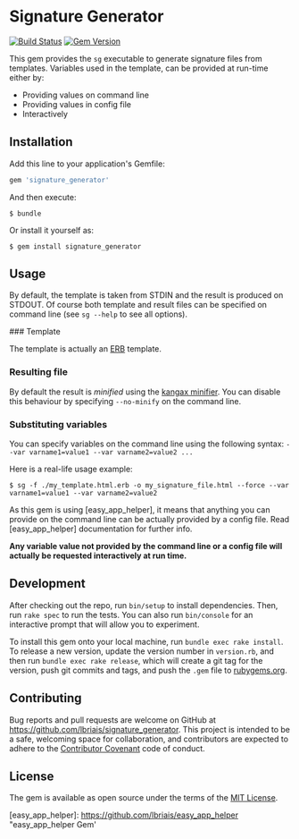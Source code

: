 # Signature Generator

[![Build Status](https://travis-ci.org/lbriais/signature_generator.svg)](https://travis-ci.org/lbriais/signature_generator)
[![Gem Version](https://badge.fury.io/rb/signature_generator.svg)](http://badge.fury.io/rb/signature_generator)


This gem provides the `sg` executable to generate signature files from templates.
Variables used in the template, can be provided at run-time either by:

* Providing values on command line
* Providing values in config file
* Interactively

## Installation

Add this line to your application's Gemfile:

```ruby
gem 'signature_generator'
```

And then execute:

    $ bundle

Or install it yourself as:

    $ gem install signature_generator

## Usage

By default, the template is taken from STDIN and the result is produced on STDOUT. Of course both template and
result files can be specified on command line (see `sg --help` to see all options).

### Template

The template is actually an [ERB](http://www.stuartellis.name/articles/erb/) template.

### Resulting file

By default the result is _minified_ using the [kangax minifier](https://github.com/kangax/html-minifier/). You can disable
this behaviour by specifying `--no-minify` on the command line.

### Substituting variables

You can specify variables on the command line using the following syntax: `--var varname1=value1 --var varname2=value2 ...`

Here is a real-life usage example:

    $ sg -f ./my_template.html.erb -o my_signature_file.html --force --var varname1=value1 --var varname2=value2 

As this gem is using [easy_app_helper], it means that anything you can provide on the command line can 
be actually provided by a config file. Read [easy_app_helper] documentation for further info.

__Any variable value not provided by the command line or a config file will actually be requested interactively at run time.__

## Development

After checking out the repo, run `bin/setup` to install dependencies. Then, run `rake spec` to run the tests. 
You can also run `bin/console` for an interactive prompt that will allow you to experiment.

To install this gem onto your local machine, run `bundle exec rake install`. 
To release a new version, update the version number in `version.rb`, and then run `bundle exec rake release`, 
which will create a git tag for the version, push git commits and tags, and push the `.gem` file 
to [rubygems.org](https://rubygems.org).

## Contributing

Bug reports and pull requests are welcome on GitHub at https://github.com/lbriais/signature_generator. 
This project is intended to be a safe, welcoming space for collaboration, and contributors are expected 
to adhere to the [Contributor Covenant](http://contributor-covenant.org) code of conduct.


## License

The gem is available as open source under the terms of the [MIT License](http://opensource.org/licenses/MIT).

[easy_app_helper]: https://github.com/lbriais/easy_app_helper "easy_app_helper Gem'